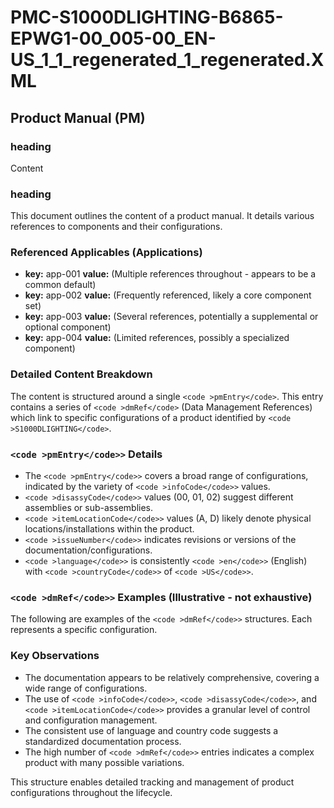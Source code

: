 # PMC-S1000DLIGHTING-B6865-EPWG1-00_005-00_EN-US_1_1_regenerated_1_regenerated.XML

## Product Manual (PM)

### heading
Content

### heading
This document outlines the content of a product manual. It details various references to components and their configurations.

### Referenced Applicables (Applications)
* **key:** app-001 
  **value:** (Multiple references throughout - appears to be a common default)
* **key:** app-002 
  **value:** (Frequently referenced, likely a core component set)
* **key:** app-003 
  **value:** (Several references, potentially a supplemental or optional component)
* **key:** app-004 
  **value:** (Limited references, possibly a specialized component)

### Detailed Content Breakdown
The content is structured around a single `<code >pmEntry</code>`. This entry contains a series of `<code >dmRef</code>` (Data Management References) which link to specific configurations of a product identified by `<code >S1000DLIGHTING</code>`.

### `<code >pmEntry</code>>` Details
* The `<code >pmEntry</code>>` covers a broad range of configurations, indicated by the variety of `<code >infoCode</code>>` values.
* `<code >disassyCode</code>>` values (00, 01, 02) suggest different assemblies or sub-assemblies.
* `<code >itemLocationCode</code>>` values (A, D) likely denote physical locations/installations within the product.
* `<code >issueNumber</code>>` indicates revisions or versions of the documentation/configurations.
* `<code >language</code>>` is consistently `<code >en</code>>` (English) with `<code >countryCode</code>>` of `<code >US</code>>`.

### `<code >dmRef</code>>` Examples (Illustrative - not exhaustive)
The following are examples of the `<code >dmRef</code>>` structures. Each represents a specific configuration.

### Key Observations
* The documentation appears to be relatively comprehensive, covering a wide range of configurations.
* The use of `<code >infoCode</code>>`, `<code >disassyCode</code>>`, and `<code >itemLocationCode</code>>` provides a granular level of control and configuration management.
* The consistent use of language and country code suggests a standardized documentation process.
* The high number of `<code >dmRef</code>>` entries indicates a complex product with many possible variations.

This structure enables detailed tracking and management of product configurations throughout the lifecycle.